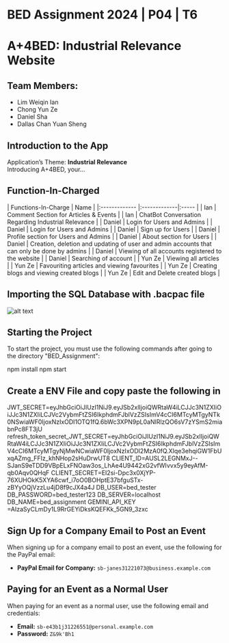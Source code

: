 # BED Assignment 2024 | P04 | T6 
# A+4BED: Industrial Relevance Website

## Team Members:
- Lim Weiqin Ian
- Chong Yun Ze
- Daniel Sha
- Dallas Chan Yuan Sheng 

## Introduction to the App
Application’s Theme: **Industrial Relevance** <br> 
Introducing A+4BED, your...


## Function-In-Charged

| Functions-In-Charge        | Name           |
|:------------- |:-------------|:----- |
| Ian | Comment Section for Articles & Events |
| Ian | ChatBot Conversation Regarding Industrial Relevance  |
| Daniel  | Login for Users and Admins  |
| Daniel  | Login for Users and Admins  |
| Daniel  | Sign up for Users  |
| Daniel  | Profile section for Users and Admins  |
| Daniel  | About section for Users |
| Daniel  | Creation, deletion and updating of user and admin accounts that can only be done by admins  |
| Daniel  | Viewing of all accounts registered to the website  |
| Daniel  | Searching of account  |
| Yun Ze  | Viewing all articles  |
| Yun Ze  | Favouriting articles and viewing favourites  |
| Yun Ze  | Creating blogs and viewing created blogs  |
| Yun Ze  | Edit and Delete created blogs  |

## Importing the SQL Database with .bacpac file
![alt text](https://github.com/Ian-NP/BED2024Apr_P04_T6/tree/main/BED_Assignment/public/images/Step-1.png?raw=true)

## Starting the Project
To start the project, you must use the following commands after going to the directory "BED_Assignment":

npm install
npm start

## Create a ENV File and copy paste the following in
JWT_SECRET=eyJhbGciOiJIUzI1NiJ9.eyJSb2xlIjoiQWRtaW4iLCJJc3N1ZXIiOiJJc3N1ZXIiLCJVc2VybmFtZSI6IkphdmFJblVzZSIsImV4cCI6MTcyMTgyNTk0NSwiaWF0IjoxNzIxODI1OTQ1fQ.6bWc3XPN9pL0aNlRlzQO6sV7zYSmS2miabnPc8FT3jU
refresh_token_secret_JWT_SECRET=eyJhbGciOiJIUzI1NiJ9.eyJSb2xlIjoiQWRtaW4iLCJJc3N1ZXIiOiJJc3N1ZXIiLCJVc2VybmFtZSI6IkphdmFJblVzZSIsImV4cCI6MTcyMTgyNjMwNCwiaWF0IjoxNzIxODI2MzA0fQ.XIqe3ehqiGW1FbUxqAZmg_FFIz_khNHop2sHuDrwUT8
CLIENT_ID=AUSL2LEGNMxJ--SJanS9eTDD9VBpELxFNOaw3os_LhAe4U9442xG2vfWIvvx5y9eyAfM-qb0Aqv0QHqF 
CLIENT_SECRET=EI2si-Dpc3x0XjYP-76XUHOkK5XYA6cwf_i7oO0BOHptE37bfguSTx-zBYyOQjVzzLu4jD8f9cJX4a4J
DB_USER=bed_tester
DB_PASSWORD=bed_tester123
DB_SERVER=localhost
DB_NAME=bed_assignment
GEMINI_API_KEY =AIzaSyCLmDy1L9RrGEYiDksKQEFKk_5GN9_3zxc


## Sign Up for a Company Email to Post an Event
When signing up for a company email to post an event, use the following for the PayPal email:
- **PayPal Email for Company:** `sb-janes31221073@business.example.com`

## Paying for an Event as a Normal User
When paying for an event as a normal user, use the following email and credentials:
- **Email:** `sb-e43b1j31226551@personal.example.com`
- **Password:** `Z&9k'Bh1`






